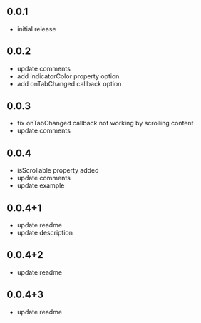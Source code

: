 ## 0.0.1

* initial release


## 0.0.2

* update comments
* add indicatorColor property option
* add onTabChanged callback option

## 0.0.3
* fix onTabChanged callback not working by scrolling content
* update comments

## 0.0.4
* isScrollable property added
* update comments
* update example

## 0.0.4+1
* update readme
* update description

## 0.0.4+2
* update readme

## 0.0.4+3
* update readme